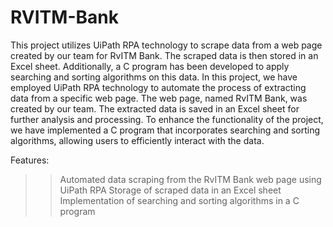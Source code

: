 # RVITM-Bank
This project utilizes UiPath RPA technology to scrape data from a web page created by our team for RvITM Bank. The scraped data is then stored in an Excel sheet. Additionally, a C program has been developed to apply searching and sorting algorithms on this data.
In this project, we have employed UiPath RPA technology to automate the process of extracting data from a specific web page. The web page, named RvITM Bank, was created by our team. The extracted data is saved in an Excel sheet for further analysis and processing. To enhance the functionality of the project, we have implemented a C program that incorporates searching and sorting algorithms, allowing users to efficiently interact with the data.

Features:
>>Automated data scraping from the RvITM Bank web page using UiPath RPA
>>Storage of scraped data in an Excel sheet
>>Implementation of searching and sorting algorithms in a C program
